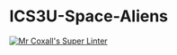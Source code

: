 # ICS3U-Space-Aliens
[![Mr Coxall's Super Linter](https://github.com/ICS3U-C-Programming-ZakG/ICS3U-Space-Aliens/workflows/Mr%20Coxall's%20Super%20Linter/badge.svg)](https://github.com/ICS3U-C-Programming-ZakG/ICS3U-Space-Aliens/actions/)
